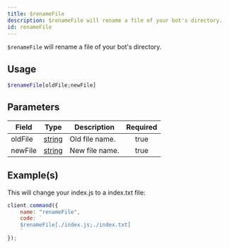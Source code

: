 ```yaml
---
title: $renameFile
description: $renameFile will rename a file of your bot's directory.
id: renameFile
---
```


`$renameFile` will rename a file of your bot's directory.

## Usage

```php
$renameFile[oldFile;newFile]
```

## Parameters

| Field   | Type                                                                                              | Description    | Required |
| ------- | ------------------------------------------------------------------------------------------------- | -------------- | :------: |
| oldFile | [string](https://developer.mozilla.org/en-US/docs/Web/JavaScript/Reference/Global_Objects/String) | Old file name. |   true   |
| newFile | [string](https://developer.mozilla.org/en-US/docs/Web/JavaScript/Reference/Global_Objects/String) | New file name. |   true   |

## Example(s)

This will change your index.js to a index.txt file:

```javascript
client.command({
    name: "renameFile",
    code: `
    $renameFile[./index.js;./index.txt]
    `
});
```
